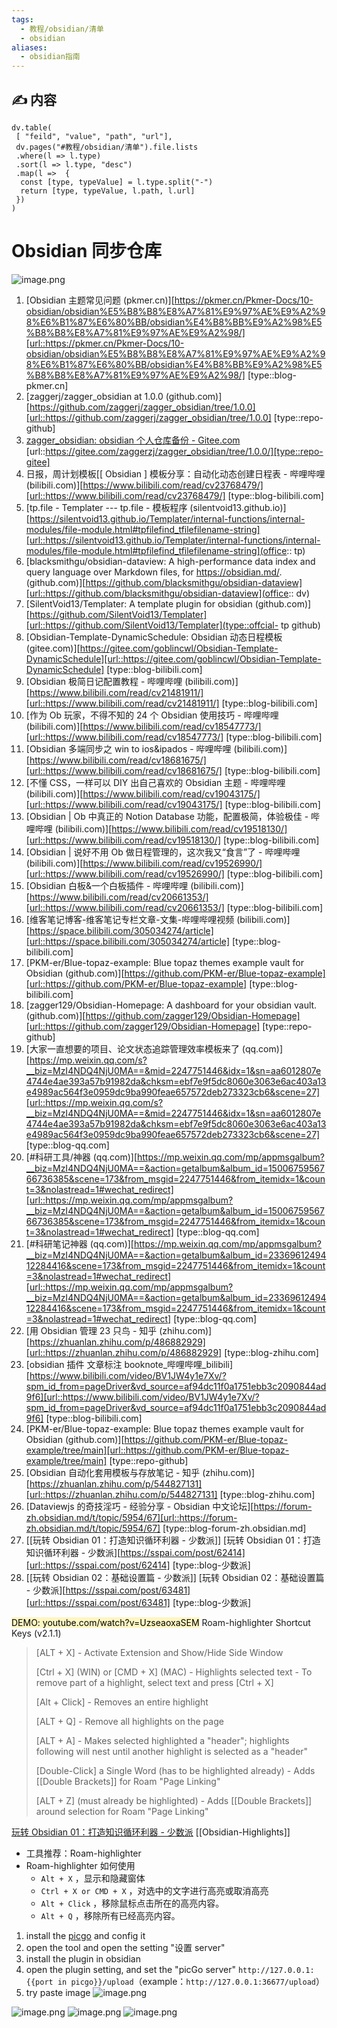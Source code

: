 ```yaml
---
tags:
  - 教程/obsidian/清单
  - obsidian
aliases:
  - obsidian指南
---
```


## ✍ 内容

```dataviewjs
dv.table(
 [ "feild", "value", "path", "url"],
 dv.pages("#教程/obsidian/清单").file.lists
 .where(l => l.type)
 .sort(l => l.type, "desc")
 .map(l =>  {
  const [type, typeValue] = l.type.split("-")
  return [type, typeValue, l.path, l.url]
 })
)
```

# Obsidian 同步仓库

![image.png](https://raw.githubusercontent.com/zaggerj/obsidian_picgo/main/obsidian/pic20231108132000.png)

1. [Obsidian 主题常见问题 (pkmer.cn)][https://pkmer.cn/Pkmer-Docs/10-obsidian/obsidian%E5%B8%B8%E8%A7%81%E9%97%AE%E9%A2%98%E6%B1%87%E6%80%BB/obsidian%E4%B8%BB%E9%A2%98%E5%B8%B8%E8%A7%81%E9%97%AE%E9%A2%98/][url::https://pkmer.cn/Pkmer-Docs/10-obsidian/obsidian%E5%B8%B8%E8%A7%81%E9%97%AE%E9%A2%98%E6%B1%87%E6%80%BB/obsidian%E4%B8%BB%E9%A2%98%E5%B8%B8%E8%A7%81%E9%97%AE%E9%A2%98/]
[type::blog-pkmer.cn]
2. [zaggerj/zagger_obsidian at 1.0.0 (github.com)][https://github.com/zaggerj/zagger_obsidian/tree/1.0.0][url::https://github.com/zaggerj/zagger_obsidian/tree/1.0.0]
[type::repo-github]
3. [zagger_obsidian: obsidian 个人仓库备份 - Gitee.com](https://gitee.com/zaggerzj/zagger_obsidian/tree/1.0.0/) [url::https://gitee.com/zaggerzj/zagger_obsidian/tree/1.0.0/][type::repo-gitee]
4. 日报，周计划模板[[ Obsidian ] 模板分享：自动化动态创建日程表 - 哔哩哔哩 (bilibili.com)][https://www.bilibili.com/read/cv23768479/][url::https://www.bilibili.com/read/cv23768479/]
[type::blog-bilibili.com]
5. [tp.file - Templater --- tp.file - 模板程序 (silentvoid13.github.io)][https://silentvoid13.github.io/Templater/internal-functions/internal-modules/file-module.html#tpfilefind_tfilefilename-string][url::https://silentvoid13.github.io/Templater/internal-functions/internal-modules/file-module.html#tpfilefind_tfilefilename-string](office:: tp)
6. [blacksmithgu/obsidian-dataview: A high-performance data index and query language over Markdown files, for https://obsidian.md/. (github.com)][https://github.com/blacksmithgu/obsidian-dataview][url::https://github.com/blacksmithgu/obsidian-dataview](office:: dv)
7. [SilentVoid13/Templater: A template plugin for obsidian (github.com)][https://github.com/SilentVoid13/Templater][url::https://github.com/SilentVoid13/Templater](type::offcial- tp github)
8. [Obsidian-Template-DynamicSchedule: Obsidian 动态日程模板 (gitee.com)][https://gitee.com/goblincwl/Obsidian-Template-DynamicSchedule][url::https://gitee.com/goblincwl/Obsidian-Template-DynamicSchedule]
[type::blog-bilibili.com]
9. [Obsidian 极简日记配置教程 - 哔哩哔哩 (bilibili.com)][https://www.bilibili.com/read/cv21481911/][url::https://www.bilibili.com/read/cv21481911/]
[type::blog-bilibili.com]
10. [作为 Ob 玩家，不得不知的 24 个 Obsidian 使用技巧 - 哔哩哔哩 (bilibili.com)][https://www.bilibili.com/read/cv18547773/][url::https://www.bilibili.com/read/cv18547773/]
[type::blog-bilibili.com]
11. [Obsidian 多端同步之 win to ios&ipados - 哔哩哔哩 (bilibili.com)][https://www.bilibili.com/read/cv18681675/][url::https://www.bilibili.com/read/cv18681675/]
[type::blog-bilibili.com]
12. [不懂 CSS，一样可以 DIY 出自己喜欢的 Obsidian 主题 - 哔哩哔哩 (bilibili.com)][https://www.bilibili.com/read/cv19043175/][url::https://www.bilibili.com/read/cv19043175/]
[type::blog-bilibili.com]
13. [Obsidian | Ob 中真正的 Notion Database 功能，配置极简，体验极佳 - 哔哩哔哩 (bilibili.com)][https://www.bilibili.com/read/cv19518130/][url::https://www.bilibili.com/read/cv19518130/]
[type::blog-bilibili.com]
14. [Obsidian | 说好不用 Ob 做日程管理的，这次我又“食言”了 - 哔哩哔哩 (bilibili.com)][https://www.bilibili.com/read/cv19526990/][url::https://www.bilibili.com/read/cv19526990/]
[type::blog-bilibili.com]
15. [Obsidian 白板&一个白板插件 - 哔哩哔哩 (bilibili.com)][https://www.bilibili.com/read/cv20661353/][url::https://www.bilibili.com/read/cv20661353/]
[type::blog-bilibili.com]
16. [维客笔记博客-维客笔记专栏文章-文集-哔哩哔哩视频 (bilibili.com)][https://space.bilibili.com/305034274/article][url::https://space.bilibili.com/305034274/article]
[type::blog-bilibili.com]
17. [PKM-er/Blue-topaz-example: Blue topaz themes example vault for Obsidian (github.com)][https://github.com/PKM-er/Blue-topaz-example][url::https://github.com/PKM-er/Blue-topaz-example]
[type::blog-bilibili.com]
18. [zagger129/Obsidian-Homepage: A dashboard for your obsidian vault. (github.com)][https://github.com/zagger129/Obsidian-Homepage][url::https://github.com/zagger129/Obsidian-Homepage]
[type::repo-github]
19. [大家一直想要的项目、论文状态追踪管理效率模板来了 (qq.com)][https://mp.weixin.qq.com/s?__biz=MzI4NDQ4NjU0MA==&mid=2247751446&idx=1&sn=aa6012807e4744e4ae393a57b91982da&chksm=ebf7e9f5dc8060e3063e6ac403a13e4989ac564f3e0959dc9ba990feae657572deb273323cb6&scene=27][url::https://mp.weixin.qq.com/s?__biz=MzI4NDQ4NjU0MA==&mid=2247751446&idx=1&sn=aa6012807e4744e4ae393a57b91982da&chksm=ebf7e9f5dc8060e3063e6ac403a13e4989ac564f3e0959dc9ba990feae657572deb273323cb6&scene=27]
[type::blog-qq.com]
20. [#科研工具/神器 (qq.com)][https://mp.weixin.qq.com/mp/appmsgalbum?__biz=MzI4NDQ4NjU0MA==&action=getalbum&album_id=1500675956766736385&scene=173&from_msgid=2247751446&from_itemidx=1&count=3&nolastread=1#wechat_redirect][url::https://mp.weixin.qq.com/mp/appmsgalbum?__biz=MzI4NDQ4NjU0MA==&action=getalbum&album_id=1500675956766736385&scene=173&from_msgid=2247751446&from_itemidx=1&count=3&nolastread=1#wechat_redirect]
[type::blog-qq.com]
21. [#科研笔记神器 (qq.com)][https://mp.weixin.qq.com/mp/appmsgalbum?__biz=MzI4NDQ4NjU0MA==&action=getalbum&album_id=2336961249412284416&scene=173&from_msgid=2247751446&from_itemidx=1&count=3&nolastread=1#wechat_redirect][url::https://mp.weixin.qq.com/mp/appmsgalbum?__biz=MzI4NDQ4NjU0MA==&action=getalbum&album_id=2336961249412284416&scene=173&from_msgid=2247751446&from_itemidx=1&count=3&nolastread=1#wechat_redirect]
[type::blog-qq.com]
22. [用 Obsidian 管理 23 只鸟 - 知乎 (zhihu.com)][https://zhuanlan.zhihu.com/p/486882929][url::https://zhuanlan.zhihu.com/p/486882929]
[type::blog-zhihu.com]
23. [obsidian 插件 文章标注 booknote\_哔哩哔哩\_bilibili][https://www.bilibili.com/video/BV1JW4y1e7Xv/?spm_id_from=pageDriver&vd_source=af94dc11f0a1751ebb3c2090844ad9f6][url::https://www.bilibili.com/video/BV1JW4y1e7Xv/?spm_id_from=pageDriver&vd_source=af94dc11f0a1751ebb3c2090844ad9f6]
[type::blog-bilibili.com]
24. [PKM-er/Blue-topaz-example: Blue topaz themes example vault for Obsidian (github.com)][https://github.com/PKM-er/Blue-topaz-example/tree/main][url::https://github.com/PKM-er/Blue-topaz-example/tree/main]
[type::repo-github]
25. [Obsidian 自动化套用模板与存放笔记 - 知乎 (zhihu.com)][https://zhuanlan.zhihu.com/p/544827131][url::https://zhuanlan.zhihu.com/p/544827131]
[type::blog-zhihu.com]
26. [Dataviewjs 的奇技淫巧 - 经验分享 - Obsidian 中文论坛][https://forum-zh.obsidian.md/t/topic/5954/67][url::https://forum-zh.obsidian.md/t/topic/5954/67]
[type::blog-forum-zh.obsidian.md]
27. [[玩转 Obsidian 01：打造知识循环利器 - 少数派]] [玩转 Obsidian 01：打造知识循环利器 - 少数派][https://sspai.com/post/62414][url::https://sspai.com/post/62414]
[type::blog-少数派]
28. [[玩转 Obsidian 02：基础设置篇 - 少数派]] [玩转 Obsidian 02：基础设置篇 - 少数派][https://sspai.com/post/63481][url::https://sspai.com/post/63481]
[type::blog-少数派]

<mark style="background: #FFF3A3A6;">DEMO: youtube.com/watch?v=UzseaoxaSEM</mark>
Roam-highlighter Shortcut Keys (v2.1.1)

> [ALT + X] - Activate Extension and Show/Hide Side Window
>
> [Ctrl + X] (WIN) or [CMD + X] (MAC) - Highlights selected text - To remove part of a highlight, select text and press [Ctrl + X]
>
> [Alt + Click] - Removes an entire highlight
>
> [ALT + Q] - Remove all highlights on the page
>
> [ALT + A] - Makes selected highlighted a "header"; highlights following will nest until another highlight is selected as a "header"
>
> [Double-Click] a Single Word (has to be highlighted already) - Adds [[Double Brackets]] for Roam "Page Linking"
>
> [ALT + Z] (must already be highlighted) - Adds [[Double Brackets]] around selection for Roam "Page Linking"

[玩转 Obsidian 01：打造知识循环利器 - 少数派](https://sspai.com/post/62414) [[Obsidian-Highlights]]

- 工具推荐：Roam-highlighter
- Roam-highlighter 如何使用
  - `Alt + X` ，显示和隐藏窗体
  - `Ctrl + X or CMD + X` ，对选中的文字进行高亮或取消高亮
  - `Alt + Click` ，移除鼠标点击所在的高亮内容。
  - `Alt + Q` ，移除所有已经高亮内容。

1. install the [picgo](https://github.com/Molunerfinn/PicGo) and config it
2. open the tool and open the setting "设置 server"
3. install the plugin in obsidian
4. open the plugin setting, and set the "picGo server" `http://127.0.0.1:{{port in picgo}}/upload`（example：`http://127.0.0.1:36677/upload`）
5. try paste image
   ![image.png](https://raw.githubusercontent.com/zaggerj/obsidian_picgo/main/obsidian/pic20231108112226.png)

![image.png](https://raw.githubusercontent.com/zaggerj/obsidian_picgo/main/obsidian/pic20231108112327.png)
![image.png](https://raw.githubusercontent.com/zaggerj/obsidian_picgo/main/obsidian/pic20231108112353.png)
![image.png](https://raw.githubusercontent.com/zaggerj/obsidian_picgo/main/obsidian/pic20231108183631.png)
